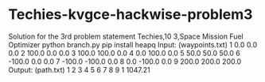 # Techies-kvgce-hackwise-problem3
Solution for the 3rd problem statement 
Techies,10
3,Space Mission Fuel Optimizer
python branch.py
pip install heapq
Input:
(waypoints.txt)
1 0.0 0.0 0.0
2 100.0 0.0 0.0
3 100.0 100.0 0.0
4 0.0 100.0 0.0
5 50.0 50.0 50.0
6 -100.0 0.0 0.0
7 -100.0 -100.0 0.0
8 0.0 -100.0 0.0
9 200.0 200.0 200.0
Output:
(path.txt)
1 2 3 4 5 6 7 8 9 1 1047.21
